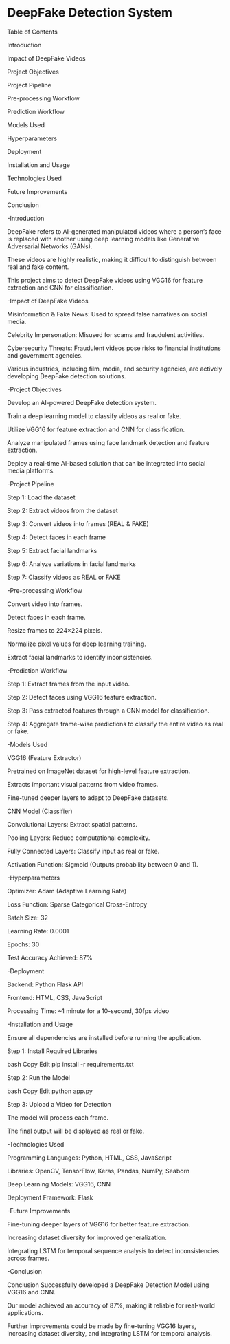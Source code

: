 DeepFake Detection System
==============================

Table of Contents

Introduction

Impact of DeepFake Videos

Project Objectives

Project Pipeline

Pre-processing Workflow

Prediction Workflow

Models Used

Hyperparameters

Deployment

Installation and Usage

Technologies Used

Future Improvements

Conclusion

-Introduction

DeepFake refers to AI-generated manipulated videos where a person’s face is replaced with another using deep learning models like Generative Adversarial Networks (GANs).

These videos are highly realistic, making it difficult to distinguish between real and fake content.

This project aims to detect DeepFake videos using VGG16 for feature extraction and CNN for classification.

-Impact of DeepFake Videos

Misinformation & Fake News: Used to spread false narratives on social media.

Celebrity Impersonation: Misused for scams and fraudulent activities.

Cybersecurity Threats: Fraudulent videos pose risks to financial institutions and government agencies.

Various industries, including film, media, and security agencies, are actively developing DeepFake detection solutions.

-Project Objectives

Develop an AI-powered DeepFake detection system.

Train a deep learning model to classify videos as real or fake.

Utilize VGG16 for feature extraction and CNN for classification.

Analyze manipulated frames using face landmark detection and feature extraction.

Deploy a real-time AI-based solution that can be integrated into social media platforms.

-Project Pipeline

Step 1: Load the dataset

Step 2: Extract videos from the dataset

Step 3: Convert videos into frames (REAL & FAKE)

Step 4: Detect faces in each frame

Step 5: Extract facial landmarks

Step 6: Analyze variations in facial landmarks

Step 7: Classify videos as REAL or FAKE

-Pre-processing Workflow

Convert video into frames.

Detect faces in each frame.

Resize frames to 224×224 pixels.

Normalize pixel values for deep learning training.

Extract facial landmarks to identify inconsistencies.

-Prediction Workflow

Step 1: Extract frames from the input video.

Step 2: Detect faces using VGG16 feature extraction.

Step 3: Pass extracted features through a CNN model for classification.

Step 4: Aggregate frame-wise predictions to classify the entire video as real or fake.

-Models Used

VGG16 (Feature Extractor)

Pretrained on ImageNet dataset for high-level feature extraction.

Extracts important visual patterns from video frames.

Fine-tuned deeper layers to adapt to DeepFake datasets.

CNN Model (Classifier)

Convolutional Layers: Extract spatial patterns.

Pooling Layers: Reduce computational complexity.

Fully Connected Layers: Classify input as real or fake.

Activation Function: Sigmoid (Outputs probability between 0 and 1).

-Hyperparameters

Optimizer: Adam (Adaptive Learning Rate)

Loss Function: Sparse Categorical Cross-Entropy

Batch Size: 32

Learning Rate: 0.0001

Epochs: 30

Test Accuracy Achieved: 87%

-Deployment

Backend: Python Flask API

Frontend: HTML, CSS, JavaScript

Processing Time: ~1 minute for a 10-second, 30fps video

-Installation and Usage

Ensure all dependencies are installed before running the application.

Step 1: Install Required Libraries

bash
Copy
Edit
pip install -r requirements.txt

Step 2: Run the Model

bash
Copy
Edit
python app.py

Step 3: Upload a Video for Detection

The model will process each frame.

The final output will be displayed as real or fake.

-Technologies Used

Programming Languages: Python, HTML, CSS, JavaScript

Libraries: OpenCV, TensorFlow, Keras, Pandas, NumPy, Seaborn

Deep Learning Models: VGG16, CNN

Deployment Framework: Flask

-Future Improvements

Fine-tuning deeper layers of VGG16 for better feature extraction.

Increasing dataset diversity for improved generalization.

Integrating LSTM for temporal sequence analysis to detect inconsistencies across frames.

-Conclusion

Conclusion
Successfully developed a DeepFake Detection Model using VGG16 and CNN.

Our model achieved an accuracy of 87%, making it reliable for real-world applications.

Further improvements could be made by fine-tuning VGG16 layers, increasing dataset diversity, and integrating LSTM for temporal analysis.
